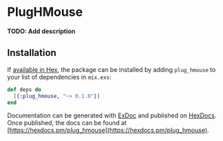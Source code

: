 # PlugHMouse

**TODO: Add description**

## Installation

If [available in Hex](https://hex.pm/docs/publish), the package can be installed
by adding `plug_hmouse` to your list of dependencies in `mix.exs`:

```elixir
def deps do
  [{:plug_hmouse, "~> 0.1.0"}]
end
```

Documentation can be generated with [ExDoc](https://github.com/elixir-lang/ex_doc)
and published on [HexDocs](https://hexdocs.pm). Once published, the docs can
be found at [https://hexdocs.pm/plug_hmouse](https://hexdocs.pm/plug_hmouse).

